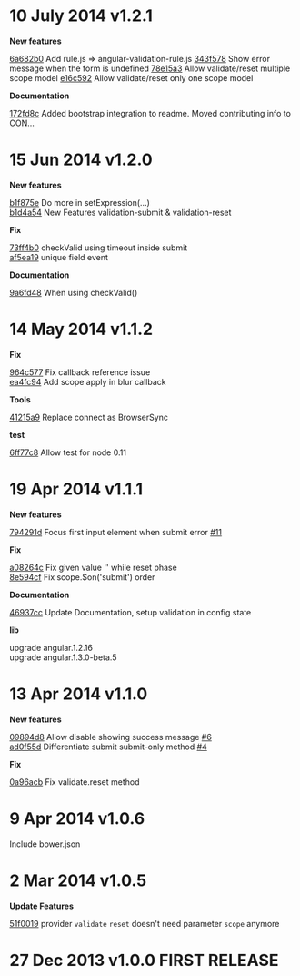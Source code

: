 10 July 2014 v1.2.1
===
**New features**

[6a682b0](https://github.com/huei90/angular-validation/commit/6a682b0ac0928f8a426dc7ba0cf82de622c33cda) Add rule.js => angular-validation-rule.js
[343f578](https://github.com/huei90/angular-validation/commit/343f578f7aab2a56ecf280635a5d668f4ebc1966) Show error message when the form is undefined
[78e15a3](https://github.com/huei90/angular-validation/commit/78e15a34e0180a45bdd73dcb0677a4fbc796fd9f) Allow validate/reset multiple scope model
[e16c592](https://github.com/huei90/angular-validation/commit/e16c592cd7d31f7537f4c960505fe52d060a13d3) Allow validate/reset only one scope model

**Documentation**

[172fd8c](https://github.com/huei90/angular-validation/commit/172fd8ccf9113fceac18e982af30fdf0da8592e2) Added bootstrap integration to readme. Moved contributing info to CON…

15 Jun 2014 v1.2.0
===
**New features**

[b1f875e](https://github.com/huei90/angular-validation/commit/b1f875e5afebae6a5f28804e6f7996fc2d1f268a) Do more in setExpression(...)
<br/>[b1d4a54](https://github.com/huei90/angular-validation/commit/b1d4a54ef51f9a13a129787e8087f1610e18b28a) New Features validation-submit & validation-reset

**Fix**

[73ff4b0](https://github.com/huei90/angular-validation/commit/73ff4b05d598f38d6f26ed433807360cdb518777) checkValid using timeout inside submit
<br/>[af5ea19](https://github.com/huei90/angular-validation/commit/af5ea19cce9d0dcd25d542e4103cb7b719f9e931) unique field event

**Documentation**

[9a6fd48](https://github.com/huei90/angular-validation/commit/9a6fd48483ecc813303ddd21fc60d5aaf76823d6) When using checkValid()

14 May 2014 v1.1.2
===
**Fix**

[964c577](https://github.com/huei90/angular-validation/commit/964c5779634f70aa1013c5c415beb9b6041678e6) Fix callback reference issue
<br/>[ea4fc94](https://github.com/huei90/angular-validation/commit/ea4fc9413546442dfda73df1d76b1a8e6a9ccd98) Add scope apply in blur callback

**Tools**

[41215a9](https://github.com/huei90/angular-validation/commit/41215a9a1cbedd82e1db31cc116243910f5af4a4) Replace connect as BrowserSync

**test**

[6ff77c8](https://github.com/huei90/angular-validation/commit/6ff77c8dc9d8de18652714dbb057803d8fcecbe1) Allow test for node 0.11

19 Apr 2014 v1.1.1
===
**New features**

[794291d](https://github.com/huei90/angular-validation/commit/794291d782b8ba8c4888d9610364d72125402408) Focus first input element when submit error [#11](https://github.com/huei90/angular-validation/issues/11)

**Fix**

[a08264c](https://github.com/huei90/angular-validation/commit/a08264c91bfd2a6bde676d9cba0a4ce3c96a5099) Fix given value '' while reset phase
<br/>[8e594cf](https://github.com/huei90/angular-validation/commit/8e594cf33d573898346a468cfcbf8f9bf7e8d5ea) Fix scope.$on('submit') order

**Documentation**

[46937cc](https://github.com/huei90/angular-validation/commit/46937cc625df9309c5bacb3e3195c151289cca78) Update Documentation, setup validation in config state

**lib**

upgrade angular.1.2.16
<br/>upgrade angular.1.3.0-beta.5

13 Apr 2014 v1.1.0
===
**New features**

[09894d8](https://github.com/huei90/angular-validation/commit/09894d8bc6a3379cc2741e456d7809a040d1ca49) Allow disable showing success message [#6](https://github.com/huei90/angular-validation/issues/6)
<br/>[ad0f55d](https://github.com/huei90/angular-validation/commit/ad0f55d69629fbec4e550277c9f5e911626c623b) Differentiate submit submit-only method [#4](https://github.com/huei90/angular-validation/issues/4)

**Fix**

[0a96acb](https://github.com/huei90/angular-validation/commit/0a96acb59f023a101612565f3e6c9173929dcf96) Fix validate.reset method

9 Apr 2014 v1.0.6
===
Include bower.json

2 Mar 2014 v1.0.5
===
**Update Features**

[51f0019](https://github.com/huei90/angular-validation/commit/51f0019477a1ec459edfea4b2966bd6a16b2a348) provider `validate` `reset` doesn't need parameter `scope` anymore

27 Dec 2013 v1.0.0 FIRST RELEASE
===
